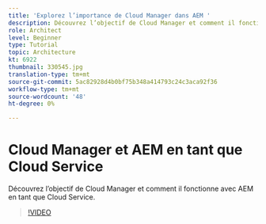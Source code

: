 ```yaml
---
title: 'Explorez l’importance de Cloud Manager dans AEM '
description: Découvrez l’objectif de Cloud Manager et comment il fonctionne avec AEM en tant que Cloud Service.
role: Architect
level: Beginner
type: Tutorial
topic: Architecture
kt: 6922
thumbnail: 330545.jpg
translation-type: tm+mt
source-git-commit: 5ac82928d4b0bf75b348a414793c24c3aca92f36
workflow-type: tm+mt
source-wordcount: '48'
ht-degree: 0%

---
```



# Cloud Manager et AEM en tant que Cloud Service

Découvrez l’objectif de Cloud Manager et comment il fonctionne avec AEM en tant que Cloud Service.

>[!VIDEO](https://video.tv.adobe.com/v/330545/?quality=12&learn=on)